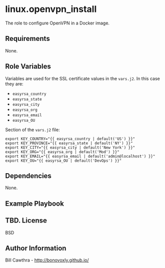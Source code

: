 linux.openvpn_install
=========

The role to configure OpenVPN in a Docker image.

Requirements
------------

None.

Role Variables
--------------

Variables are used for the SSL certificate values in the `vars.j2`.  In this case they are:

- `easyrsa_country`
- `easyrsa_state`
- `easyrsa_city`
- `easyrsa_org`
- `easyrsa_email`
- `easyrsa_OU`

Section of the `vars.j2` file:

```
export KEY_COUNTRY="{{ easyrsa_country | default('US') }}"
export KEY_PROVINCE="{{ easyrsa_state | default('NY') }}"
export KEY_CITY="{{ easyrsa_city | default('New York') }}"
export KEY_ORG="{{ easyrsa_org | default('Mod') }}"
export KEY_EMAIL="{{ easyrsa_email | default('admin@localhost') }}"
export KEY_OU="{{ easyrsa_OU | default('DevOps') }}"
```

Dependencies
------------

None.

Example Playbook
----------------

TBD.
License
-------

BSD

Author Information
------------------

Bill Cawthra - http://bonovoxly.github.io/
